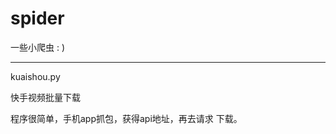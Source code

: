 # spider
一些小爬虫 : )

------------------------------------------------------------------------------------------------------------------------------------------
kuaishou.py
  
  快手视频批量下载

  程序很简单，手机app抓包，获得api地址，再去请求 下载。

